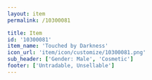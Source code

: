 ```yaml
---
layout: item
permalink: /10300081

title: Item
id: '10300081'
item_name: 'Touched by Darkness'
icon_url: 'item/icon/customize/10300081.png'
sub_header: ['Gender: Male', 'Cosmetic']
footer: ['Untradable, Unsellable']
---
```

